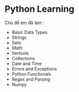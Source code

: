 # Python Learning 
Chủ đề em đã làm :

- Basic Data Types
- Strings
- Sets
- Math
- Itertools
- Collections
- Date and Time
- Errors and Exceptions
- Python Functionals
- Regex and Parsing
- Numpy
